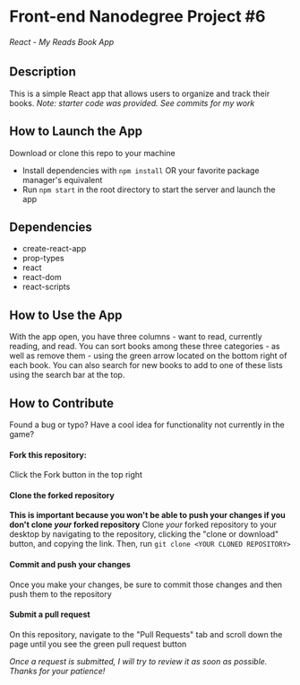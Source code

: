 # Front-end Nanodegree Project #6

###### React - My Reads Book App

## Description
This is a simple React app that allows users to organize and track their books. _Note: starter code was provided. See commits for my work_

## How to Launch the App
Download or clone this repo to your machine
- Install dependencies with `npm install` OR your favorite package manager's equivalent
- Run `npm start` in the root directory to start the server and launch the app

## Dependencies
- create-react-app
- prop-types
- react
- react-dom
- react-scripts 


## How to Use the App
With the app open, you have three columns - want to read, currently reading, and read. You can sort books among these three categories - as well as remove them - using the green arrow located on the bottom right of each book. You can also search for new books to add to one of these lists using the search bar at the top.


## How to Contribute
Found a bug or typo? Have a cool idea for functionality not currently in the game?

#### Fork this repository:
Click the Fork button in the top right

#### Clone the forked repository
**This is important because you won't be able to push your changes if you don't clone _your_ forked repository**
Clone _your_ forked repository to your desktop by navigating to the repository, clicking the "clone or download" button, and copying the link. Then, run `git clone <YOUR CLONED REPOSITORY>`

#### Commit and push your changes
Once you make your changes, be sure to commit those changes and then push them to the repository

#### Submit a pull request
On this repository, navigate to the "Pull Requests" tab and scroll down the page until you see the green pull request button

_Once a request is submitted, I will try to review it as soon as possible. Thanks for your patience!_
